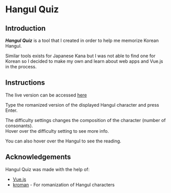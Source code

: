 # Hangul Quiz

## Introduction
***Hangul Quiz*** is a tool that I created in order to help me memorize Korean Hangul.

Similar tools exists for Japanese Kana but I was not able to find one for Korean so I decided to make my own and learn about web apps and Vue.js in the process.


## Instructions
The live version can be accessed [here](https://joakimostm.github.io/hangul-quiz/)

Type the romanized version of the displayed Hangul character and press Enter.

The difficulty settings changes the composition of the character (number of consonants).<br>
Hover over the difficulty setting to see more info.

You can also hover over the Hangul to see the reading.

## Acknowledgements
Hangul Quiz was made with the help of:
- [Vue.js](https://vuejs.org/)
- [kroman](https://github.com/zhangkaiyulw/kroman-js) - For romanization of Hangul characters